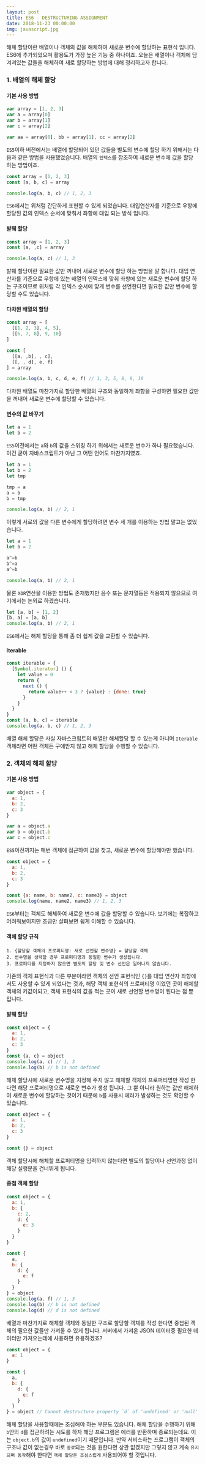 ```yaml
---
layout: post
title: ES6 - DESTRUCTURING ASSIGNMENT 
date: 2018-11-23 00:00:00
img: javascript.jpg
---
```


해체 할당이란 배열이나 객체의 값을 해체하여 새로운 변수에 할당하는 표현식 입니다. ES6에 추가되었으며 활용도가 가장 높은 기능 중 하나이죠. 
오늘은 배열이나 객체에 담겨져있는 값들을 해체하여 새로 할당하는 방법에 대해 정리하고자 합니다. 

### 1. 배열의 해체 할당

#### 기본 사용 방법
```javascript
var array = [1, 2, 3]
var a = array[0]
var b = array[1]
var c = array[2]

var aa = array[0], bb = array[1], cc = array[2]
```
`ES5`이하 버전에서는 배열에 할당되어 있던 값들을 별도의 변수에 할당 하기 위해서는 다음과 같은 방법을 사용했었습니다. 배열의 `인덱스`를 참조하여 새로운 변수에 
값을 할당 하는 방법이죠. 

```javascript
const array = [1, 2, 3]
const [a, b, c] = array

console.log(a, b, c) // 1, 2, 3
```
`ES6`에서는 위처럼 간단하게 표현할 수 있게 되었습니다. 대입연산자를 기준으로 우항에 할당된 값의 인덱스 순서에 맞춰서 좌항에 대입 되는 방식 입니다. 


#### 발췌 할당
````javascript
const array = [1, 2, 3]
const [a, ,c] = array

console.log(a, c) // 1, 3
```` 
발췌 할당이란 필요한 값만 꺼내어 새로운 변수에 할당 하는 방법을 말 합니다. 대입 연산자를 기준으로 우항에 있는 배열의 인덱스에 맞춰 좌항에 있는 새로운 변수에 
할당 하는 구조이므로 위처럼 각 인덱스 순서에 맞게 변수를 선언한다면 필요한 값만 변수에 할당할 수도 있습니다.


#### 다차원 배열의 할당 
```javascript
const array = [
  [[1, 2, 3], 4, 5],
  [[6, 7, 8], 9, 10]
]

const [
  [[a, ,b], , c],
  [[, , d], e, f]
] = array

console.log(a, b, c, d, e, f) // 1, 3, 5, 8, 9, 10
```
다차원 배열도 마찬가지로 할당한 배열의 구조와 동일하게 좌항을 구성하면 필요한 값만을 꺼내어 새로운 변수에 할당할 수 있습니다.  

#### 변수의 값 바꾸기
```javascript
let a = 1
let b = 2
```
`ES5`이전에서는 `a`와 `b`의 값을 스위칭 하기 위해서는 새로운 변수가 하나 필요했습니다. 이건 굳이 자바스크립트가 아닌 그 어떤 언어도 마찬가지였죠. 

```javascript
let a = 1
let b = 2
let tmp

tmp = a
a = b
b = tmp

console.log(a, b) // 2, 1
```
이렇게 서로의 값을 다른 변수에게 할당하려면 변수 세 개를 이용하는 방법 말고는 없었습니다. 

```javascript
let a = 1
let b = 2

a^=b
b^=a
a^=b

console.log(a, b) // 2, 1
``` 
물론 `XOR`연산을 이용한 방법도 존재했지만 음수 또는 문자열등은 적용되지 않으므로 여기에서는 논외로 하겠습니다.  

```javascript
let [a, b] = [1, 2]
[b, a] = [a, b]
console.log(a, b) // 2, 1
```
`ES6`에서는 해체 할당을 통해 좀 더 쉽게 값을 교환할 수 있습니다.

#### Iterable
````javascript
const iterable = {
  [Symbol.iterator] () {
    let value = 0
    return {
      next () {
        return value++ < 3 ? {value} : {done: true}
      }
    }
  }
}
const [a, b, c] = iterable
console.log(a, b, c) // 1, 2, 3
````
배열 해체 할당은 사실 자바스크립트의 배열만 해체할당 할 수 있는게 아니며 `Iterable`객체라면 어떤 객체든 구애받지 않고 해체 할당을 수행할 수 있습니다. 


### 2. 객체의 해체 할당

#### 기본 사용 방법

```javascript
var object = {
  a: 1,
  b: 2,
  c: 3
}

var a = object.a
var b = object.b
var c = object.c
```
`ES5`이전까지는 매번 객체에 접근하여 값을 찾고, 새로운 변수에 할당해야만 했습니다. 


```javascript
const object = {
  a: 1,
  b: 2,
  c: 3
}

const {a: name, b: name2, c: name3} = object
console.log(name, name2, name3) // 1, 2, 3
```
`ES6`부터는 객체도 해체하여 새로운 변수에 값을 할당할 수 있습니다. 보기에는 복잡하고 어려워보이지만 조금만 살펴보면 쉽게 이해할 수 있습니다.  


#### 객체 할당 규칙

```text
1. {할당할 객체의 프로퍼티명: 새로 선언할 변수명} = 할당할 객체
2. 변수명을 생략할 경우 프로퍼티명과 동일한 변수가 생성됩니다.
3. 프로퍼티를 지정하지 않으면 별도의 할당 및 변수 선언은 일어나지 않습니다. 
```
기존의 객체 표현식과 다른 부분이라면 객체의 선언 표현식인 `{}`를 대입 연산자 좌항에서도 사용할 수 있게 되었다는 것과, 해당 객체 표현식의 프로퍼티명 이었던 곳이 
해체할 객체의 키값이되고, 객체 표현식의 값을 적는 곳이 새로 선언할 변수명이 된다는 점 뿐 입니다. 

#### 발췌 할당

```javascript
const object = {
  a: 1,
  b: 2,
  c: 3
}
const {a, c} = object
console.log(a, c) // 1, 3
console.log(b) // b is not defined
```
해체 할당시에 새로운 변수명을 지정해 주지 않고 해체할 객체의 프로퍼티명만 작성 한다면 해당 프로퍼티명으로 새로운 변수가 생성 됩니다. 그 뿐 아니라 원하는 값만 해체하여 새로운 변수에 할당하는 것이기 때문에 
`b`를 사용시 에러가 발생하는 것도 확인할 수 있습니다.

````javascript
const object = {
  a: 1,
  b: 2,
  c: 3
}

const {} = object
````
객체 할당시에 해체할 프로퍼티명을 입력하지 않는다면 별도의 할당이나 선언과정 없이 해당 실행문을 건너뛰게 됩니다.


#### 중첩 객체 할당

````javascript
const object = {
  a: 1,
  b: {
    c: 2,
    d: {
      e: 3
    }
  }
}

const {
  a, 
  b: {
    d: {
      e: f
    }
  }
} = object
console.log(a, f) // 1, 3
console.log(b) // b is not defined
console.log(d) // d is not defined
````
배열과 마찬가지로 해체할 객체와 동일한 구조로 할당할 객체를 작성 한다면 중첩된 객체의 필요한 값들만 가져올 수 있게 됩니다. 서버에서 가져온 JSON 데이터중 필요한 데이터만 
가져오는데에 사용하면 유용하겠죠? 

```javascript
const object = {
  a: 1
}

const {
  a, 
  b: {
    d: {
      e: f
    }
  }
} = object // Cannot destructure property `d` of 'undefined' or 'null'
``` 
해체 할당을 사용할때에는 조심해야 하는 부분도 있습니다. 해체 할당을 수행하기 위해 `b`안의 `d`를 접근하려는 시도를 하자 해당 프로그램은 에러를 반환하며 
종료되는데요. 이는 `object.b`의 값이 `undefined`이기 때문입니다. 만약 서비스하는 프로그램이 객체의 구조나 값이 없는경우 바로 `종료`되는 것을 원한다면 상관 없겠지만 
그렇지 않고 계속 `유지되며 동작`해야 한다면 `객체 할당은 조심스럽게` 사용되어야 할 것입니다. 
 



















